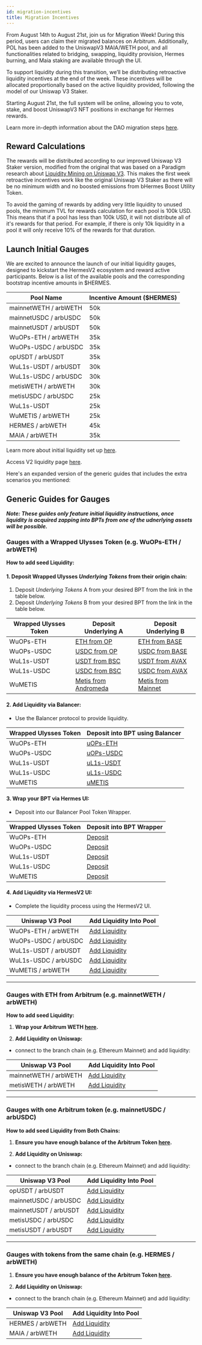 ```yaml
---
id: migration-incentives
title: Migration Incentives
---
```


From August 14th to August 21st, join us for Migration Week! During this period, users can claim their migrated balances on Arbitrum. Additionally, POL has been added to the UniswapV3 MAIA/WETH pool, and all functionalities related to bridging, swapping, liquidity provision, Hermes burning, and Maia staking are available through the UI.

To support liquidity during this transition, we’ll be distributing retroactive liquidity incentives at the end of the week. These incentives will be allocated proportionally based on the active liquidity provided, following the model of our Uniswap V3 Staker.

Starting August 21st, the full system will be online, allowing you to vote, stake, and boost UniswapV3 NFT positions in exchange for Hermes rewards.

Learn more in-depth information about the DAO migration steps [here](https://commonwealth.im/hermes-omnichain/discussion/24358-hip21-governance-proposal-for-migration-to-v2).

## Reward Calculations

The rewards will be distributed according to our improved Uniswap V3 Staker version, modified from the original that was based on a Paradigm research about [Liquidity Mining on Uniswap V3](https://www.paradigm.xyz/2021/05/liquidity-mining-on-uniswap-v3). This makes the first week retroactive incentives work like the original Uniswap V3 Staker as there will be no minimum width and no boosted emissions from bHermes Boost Utility Token.

To avoid the gaming of rewards by adding very little liquidity to unused pools, the minimum TVL for rewards calculation for each pool is 100k USD. This means that if a pool has less than 100k USD, it will not distribute all of it's rewards for that period. For example, if there is only 10k liquidity in a pool it will only receive 10% of the rewards for that duration.

## Launch Initial Gauges

We are excited to announce the launch of our initial liquidity gauges, designed to kickstart the HermesV2 ecosystem and reward active participants. Below is a list of the available pools and the corresponding bootstrap incentive amounts in $HERMES.

|          Pool Name         | Incentive Amount ($HERMES)|
|----------------------------|---------------------------|
|mainnetWETH / arbWETH       |             50k           |
|mainnetUSDC / arbUSDC       |             50k           |
|mainnetUSDT / arbUSDT       |             50k           |
|WuOPs-ETH / arbWETH         |             35k           |
|WuOPs-USDC / arbUSDC        |             35k           |
|opUSDT / arbUSDT            |             35k           |
|WuL1s-USDT / arbUSDT        |             30k           |
|WuL1s-USDC / arbUSDC        |             30k           |
|metisWETH / arbWETH         |             30k           |
|metisUSDC / arbUSDC         |             25k           |
|WuL1s-USDT                  |             25k           |
|WuMETIS / arbWETH           |             25k           |
|HERMES / arbWETH            |             45k           |
|MAIA / arbWETH              |             35k           |

Learn more about initial liquidity set up [here](https://commonwealth.im/hermes-omnichain/discussion/16558-hip19-launch-parameters-ulysses-chains-and-hermes-gauges).

Access V2 liquidity page [here](https://app.maiadao.io/#/liquidity).


Here's an expanded version of the generic guides that includes the extra scenarios you mentioned:

## Generic Guides for Gauges

***Note: These guides only feature initial liquidity instructions, once liquidity is acquired zapping into BPTs from one of the udnerlying assets will be possible.***

### Gauges with a Wrapped Ulysses Token (e.g. WuOPs-ETH / arbWETH)

**How to add seed Liquidity:**

#### 1. **Deposit Wrapped Ulysses *Underlying Tokens* from their origin chain:**
1. Deposit *Underlying Tokens* A from your desired BPT from the link in the table below.
2. Deposit *Underlying Tokens* B from your desired BPT from the link in the table below.

|   Wrapped Ulysses Token    |  Deposit Underlying A     |   Deposit Underlying B    |
|----------------------------|---------------------------|---------------------------|
|    WuOPs-ETH               |     [ETH from OP](https://app.maiadao.io/#/deposit?inputCurrency=ETH&chain=optimism)           |   [ETH from BASE](https://app.maiadao.io/#/deposit?inputCurrency=ETH&chain=base)           |
|    WuOPs-USDC              |    [USDC from OP](https://app.maiadao.io/#/deposit?inputCurrency=0x446C123628194826110Fac2e18496a161d277b0F&chain=optimism)           |   [USDC from BASE](https://app.maiadao.io/#/deposit?inputCurrency=0xD5FAE1D23693d2f0090cD101b79892661c539366&chain=base)          |
|    WuL1s-USDT              |    [USDT from BSC](https://app.maiadao.io/#/deposit?inputCurrency=0xd972c72fb7e2a6f8F947f6cc000Fe409Fd746137&chain=bsc)          |   [USDT from AVAX](https://app.maiadao.io/#/deposit?inputCurrency=0x0B8A98B0FD31Fc92B7dF5592a78B83aE455d2C44&chain=avax)          |
|    WuL1s-USDC              |    [USDC from BSC](https://app.maiadao.io/#/deposit?inputCurrency=0x9F0DD7B477dE824c6b2f7EE141fC8656C6EA0582&chain=bsc)          |   [USDC from AVAX](https://app.maiadao.io/#/deposit?inputCurrency=0xa81CCd479d23529151e25808C591bd0d8556eD2d&chain=avax)          |
|    WuMETIS                 |    [Metis from Andromeda](https://app.maiadao.io/#/deposit?inputCurrency=ETH&chain=metis)   |    [Metis from Mainnet](https://app.maiadao.io/#/deposit?inputCurrency=0x90364aA61234B85251aD943681433904c35FA5ce&chain=mainnet)     |

#### 2. **Add Liquidity via Balancer:**
- Use the Balancer protocol to provide liquidity.

|   Wrapped Ulysses Token    |  Deposit into BPT using Balancer  |
|----------------------------|--------------------|
|    WuOPs-ETH               |    [uOPs-ETH](https://balancer.fi/pools/arbitrum/v2/0x0829380A1101B3D129DFF56163BCB60F6DD7CD4E000000000000000000000599/add-liquidity)        |
|    WuOPs-USDC              |    [uOPs-USDC](https://balancer.fi/pools/arbitrum/v2/0xc71fae5853fa2416b37728d73b51e17a32691e45000000000000000000000598/add-liquidity)       |
|    WuL1s-USDT              |    [uL1s-USDT](https://balancer.fi/pools/arbitrum/v2/0xdc4bbb8928e97e913ba13f6a737caa45e8070e7d00000000000000000000059e/add-liquidity)       |
|    WuL1s-USDC              |    [uL1s-USDC](https://balancer.fi/pools/arbitrum/v2/0x18B9B9897F0C5A7F2D9424C058211C2EF218F1A300000000000000000000059C/add-liquidity)       |
|    WuMETIS                 |    [uMETIS](https://balancer.fi/pools/arbitrum/v2/0xDDEED1A20169658C1F20F338B8158E89C78A0C2200000000000000000000059A/add-liquidity)          |

#### 3. **Wrap your BPT via Hermes UI:**
- Deposit into our Balancer Pool Token Wrapper.

|   Wrapped Ulysses Token    |  Deposit into BPT Wrapper  |
|----------------------------|--------------------|
|    WuOPs-ETH               |    [Deposit](https://app.maiadao.io/#/swap?inputCurrency=0x0829380A1101B3D129DFF56163BCB60F6DD7CD4E&outputCurrency=0x0B52D7bc036f6F74d8eA5Ea02A9fa4CDd12EA784&chain=arbitrum)        |
|    WuOPs-USDC              |    [Deposit](https://app.maiadao.io/#/swap?inputCurrency=0xc71fae5853fa2416b37728d73b51e17a32691e45&outputCurrency=0x9fa578DBf15C86b1eE599aa4507251311fd6FD37&chain=arbitrum)       |
|    WuL1s-USDT              |    [Deposit](https://app.maiadao.io/#/swap?inputCurrency=0xdc4bbb8928e97e913ba13f6a737caa45e8070e7d&outputCurrency=0x6284885cC2b1934A53E92d01BF55995314190C19&chain=arbitrum)       |
|    WuL1s-USDC              |    [Deposit](https://app.maiadao.io/#/swap?inputCurrency=0x18b9b9897f0c5a7f2d9424c058211c2ef218f1a3&outputCurrency=0xD4FcbADA835D5A2814Db6D4521a668ab0773D3f3&chain=arbitrum)       |
|    WuMETIS                 |    [Deposit](https://app.maiadao.io/#/swap?inputCurrency=0xdDeeD1A20169658c1F20F338b8158E89c78a0C22&outputCurrency=0x59D93dedD5Ca3526811FbcD5BcaC99743Bb47319&chain=arbitrum)          |

#### 4. **Add Liquidity via HermesV2 UI:**
- Complete the liquidity process using the HermesV2 UI.
   
|      Uniswap V3 Pool       |  Add Liquidity Into Pool  |
|----------------------------|--------------------|
|    WuOPs-ETH / arbWETH     |    [Add Liquidity](https://app.maiadao.io/#/add/0x82aF49447D8a07e3bd95BD0d56f35241523fBab1/0x0B52D7bc036f6F74d8eA5Ea02A9fa4CDd12EA784?chain=arbitrum)        |
|    WuOPs-USDC / arbUSDC    |    [Add Liquidity](https://app.maiadao.io/#/add/0xaf88d065e77c8cC2239327C5EDb3A432268e5831/0x9fa578DBf15C86b1eE599aa4507251311fd6FD37?chain=arbitrum)       |
|    WuL1s-USDT / arbUSDT    |    [Add Liquidity](https://app.maiadao.io/#/add/0xFd086bC7CD5C481DCC9C85ebE478A1C0b69FCbb9/0x6284885cC2b1934A53E92d01BF55995314190C19?chain=arbitrum)       |
|    WuL1s-USDC / arbUSDC    |    [Add Liquidity](https://app.maiadao.io/#/add/0xaf88d065e77c8cC2239327C5EDb3A432268e5831/0xD4FcbADA835D5A2814Db6D4521a668ab0773D3f3?chain=arbitrum)       |
|    WuMETIS / arbWETH       |    [Add Liquidity](https://app.maiadao.io/#/add/0x82aF49447D8a07e3bd95BD0d56f35241523fBab1/0x59D93dedD5Ca3526811FbcD5BcaC99743Bb47319?chain=arbitrum)          |


---

### Gauges with ETH from Arbitrum (e.g. mainnetWETH / arbWETH)

**How to add seed Liquidity:**

1. **Wrap your Arbitrum WETH [here](https://app.maiadao.io/#/swap?inputCurrency=ETH&outputCurrency=0x82aF49447D8a07e3bd95BD0d56f35241523fBab1&chain=arbitrum).**

2. **Add Liquidity on Uniswap:**
- connect to the branch chain (e.g. Ethereum Mainnet) and add liquidity:

|      Uniswap V3 Pool       |  Add Liquidity Into Pool  |
|----------------------------|--------------------|
|    mainnetWETH / arbWETH   |    [Add Liquidity](https://app.maiadao.io/#/add/0x82aF49447D8a07e3bd95BD0d56f35241523fBab1/0xec32aAd0e8fc6851f4bA024B33dE09607190Ce9b?chain=mainnet)        |
|    metisWETH / arbWETH    |    [Add Liquidity](https://app.maiadao.io/#/add/0xaf88d065e77c8cC2239327C5EDb3A432268e5831/0x86E8d85b46A5Ed5fB7b97F2AdaeAf702cA9929bC?chain=metis)       |


---

### Gauges with one Arbitrum token (e.g. mainnetUSDC / arbUSDC)

**How to add seed Liquidity from Both Chains:**

1. **Ensure you have enough balance of the Arbitrum Token [here](https://app.maiadao.io/#/swap?chain=arbitrum).**

2. **Add Liquidity on Uniswap:**
- connect to the branch chain (e.g. Ethereum Mainnet) and add liquidity:

|      Uniswap V3 Pool       |  Add Liquidity Into Pool  |
|----------------------------|--------------------|
|    opUSDT / arbUSDT   |    [Add Liquidity](https://app.maiadao.io/#/add/0x172357103cAbb55fee31fC7f34faf5Bc2c22181A/0xFd086bC7CD5C481DCC9C85ebE478A1C0b69FCbb9?chain=optimism)       |
|    mainnetUSDC / arbUSDC   |    [Add Liquidity](https://app.maiadao.io/#/add/0xaf88d065e77c8cC2239327C5EDb3A432268e5831/0x7600b276b65B16AF569b34cb6fDBFCBCc7F910c7?chain=mainnet)       |
|    mainnetUSDT / arbUSDT   |    [Add Liquidity](https://app.maiadao.io/#/add/0xFd086bC7CD5C481DCC9C85ebE478A1C0b69FCbb9/0xf56feaA4460feA03A6d70f168D905f96390DC592?chain=mainnet)       |
|    metisUSDC / arbUSDC       |    [Add Liquidity](https://app.maiadao.io/#/add/0x4C321Dc94787B73CCf3f0CC0e9430a0d35D48C9F/0xaf88d065e77c8cC2239327C5EDb3A432268e5831?chain=metis)          |
|    metisUSDT / arbUSDT       |    [Add Liquidity](https://app.maiadao.io/#/add/0xf69525E7B7aA0212E1AeE9528ddF73941236BE7b/0xFd086bC7CD5C481DCC9C85ebE478A1C0b69FCbb9?chain=metis)          |

---

### Gauges with tokens from the same chain (e.g. HERMES / arbWETH)

1. **Ensure you have enough balance of the Arbitrum Token [here](https://app.maiadao.io/#/swap?chain=arbitrum).**

2. **Add Liquidity on Uniswap:**
- connect to the branch chain (e.g. Ethereum Mainnet) and add liquidity:

|      Uniswap V3 Pool       |  Add Liquidity Into Pool  |
|----------------------------|--------------------|
|    HERMES / arbWETH        |    [Add Liquidity](https://app.maiadao.io/#/add/0x82aF49447D8a07e3bd95BD0d56f35241523fBab1/0x00000000000451f49c692Bfc24971cAcEA2dB678?chain=arbitrum)        |
|    MAIA / arbWETH          |    [Add Liquidity](https://app.maiadao.io/#/add/0x82aF49447D8a07e3bd95BD0d56f35241523fBab1/0x000000000066eA454672f4733407A74B886d3c93?chain=arbitrum)       |
